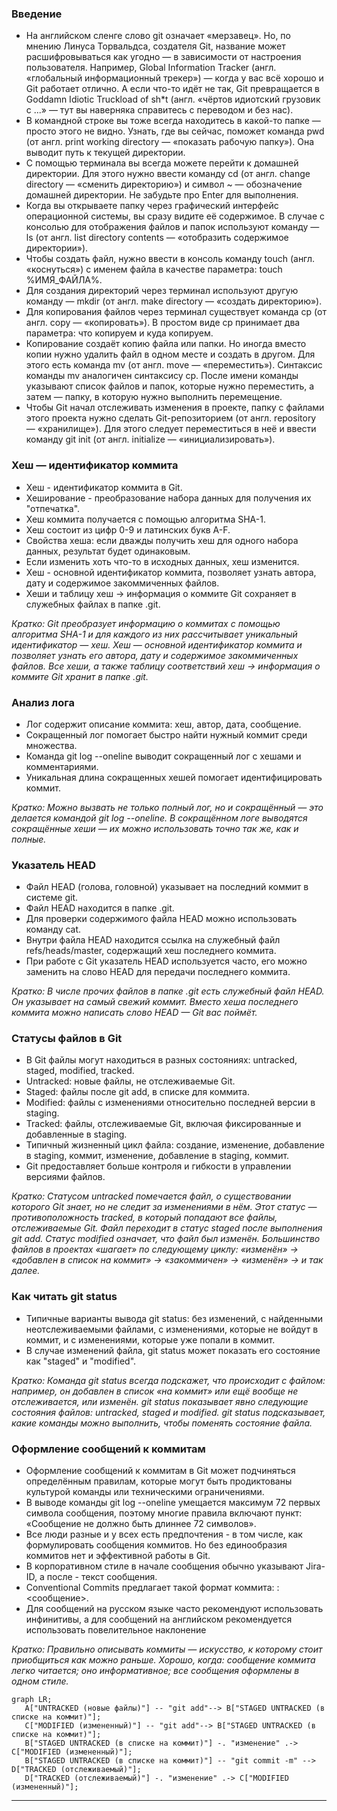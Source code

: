 ### Введение
- На английском сленге слово git означает «мерзавец». Но, по мнению Линуса Торвальдса, создателя Git, название может расшифровываться как угодно — в зависимости от настроения пользователя.
Например, Global Information Tracker (англ. «глобальный информационный трекер») — когда у вас всё хорошо и Git работает отлично. А если что-то идёт не так, Git превращается в Goddamn Idiotic Truckload of sh*t (англ. «чёртов идиотский грузовик c ...» — тут вы наверняка справитесь с переводом и без нас).
- В командной строке вы тоже всегда находитесь в какой-то папке — просто этого не видно. Узнать, где вы сейчас, поможет команда pwd (от англ. print working directory — «показать рабочую папку»). Она выводит путь к текущей директории.
- С помощью терминала вы всегда можете перейти к домашней директории. Для этого нужно ввести команду cd (от англ. change directory — «сменить директорию») и символ ~ — обозначение домашней директории. Не забудьте про Enter для выполнения.
- Когда вы открываете папку через графический интерфейс операционной системы, вы сразу видите её содержимое. В случае с консолью для отображения файлов и папок используют команду — ls (от англ. list directory contents — «отобразить содержимое директории»).
- Чтобы создать файл, нужно ввести в консоль команду touch (англ. «коснуться») с именем файла в качестве параметра: touch %ИМЯ_ФАЙЛА%.
- Для создания директорий через терминал используют другую команду — mkdir (от англ. make directory — «создать директорию»).
- Для копирования файлов через терминал существует команда cp (от англ. copy — «копировать»). В простом виде cp принимает два параметра: что копируем и куда копируем.
- Копирование создаёт копию файла или папки. Но иногда вместо копии нужно удалить файл в одном месте и создать в другом. Для этого есть команда mv (от англ. move — «переместить»). Синтаксис команды mv аналогичен синтаксису cp. После имени команды указывают список файлов и папок, которые нужно переместить, а затем — папку, в которую нужно выполнить перемещение.
- Чтобы Git начал отслеживать изменения в проекте, папку с файлами этого проекта нужно сделать Git-репозиторием (от англ. repository — «хранилище»). Для этого следует переместиться в неё и ввести команду git init (от англ. initialize — «инициализировать»).

### Хеш — идентификатор коммита
- Хеш - идентификатор коммита в Git.
- Хеширование - преобразование набора данных для получения их "отпечатка".
- Хеш коммита получается с помощью алгоритма SHA-1.
- Хеш состоит из цифр 0-9 и латинских букв A-F.
- Свойства хеша: если дважды получить хеш для одного набора данных, результат будет одинаковым.
- Если изменить хоть что-то в исходных данных, хеш изменится.
- Хеш - основной идентификатор коммита, позволяет узнать автора, дату и содержимое закоммиченных файлов.
- Хеши и таблицу хеш → информация о коммите Git сохраняет в служебных файлах в папке .git.

_Кратко: Git преобразует информацию о коммитах с помощью алгоритма SHA-1 и для каждого из них рассчитывает уникальный идентификатор — хеш.
Хеш — основной идентификатор коммита и позволяет узнать его автора, дату и содержимое закоммиченных файлов.
Все хеши, а также таблицу соответствий хеш → информация о коммите Git хранит в папке .git._

### Анализ лога
- Лог содержит описание коммита: хеш, автор, дата, сообщение.
- Сокращенный лог помогает быстро найти нужный коммит среди множества.
- Команда git log --oneline выводит сокращенный лог с хешами и комментариями.
- Уникальная длина сокращенных хешей помогает идентифицировать коммит.

_Кратко: Можно вызвать не только полный лог, но и сокращённый — это делается командой git log --oneline.
В сокращённом логе выводятся сокращённые хеши — их можно использовать точно так же, как и полные._

### Указатель HEAD
- Файл HEAD (голова, головной) указывает на последний коммит в системе git.
- Файл HEAD находится в папке .git.
- Для проверки содержимого файла HEAD можно использовать команду cat.
- Внутри файла HEAD находится ссылка на служебный файл refs/heads/master, содержащий хеш последнего коммита.
- При работе с Git указатель HEAD используется часто, его можно заменить на слово HEAD для передачи последнего коммита.

_Кратко: В числе прочих файлов в папке .git есть служебный файл HEAD. 
Он указывает на самый свежий коммит.
Вместо хеша последнего коммита можно написать слово HEAD — Git вас поймёт._

### Статусы файлов в Git
- В Git файлы могут находиться в разных состояниях: untracked, staged, modified, tracked.
- Untracked: новые файлы, не отслеживаемые Git.
- Staged: файлы после git add, в списке для коммита.
- Modified: файлы с изменениями относительно последней версии в staging.
- Tracked: файлы, отслеживаемые Git, включая фиксированные и добавленные в staging.
- Типичный жизненный цикл файла: создание, изменение, добавление в staging, коммит, изменение, добавление в staging, коммит.
- Git предоставляет больше контроля и гибкости в управлении версиями файлов.

_Кратко: Статусом untracked помечается файл, о существовании которого Git знает, но не следит за изменениями в нём. 
Этот статус — противоположность tracked, в который попадают все файлы, отслеживаемые Git.
Файл переходит в статус staged после выполнения git add.
Статус modified означает, что файл был изменён.
Большинство файлов в проектах «шагает» по следующему циклу: «изменён» → «добавлен в список на коммит» → «закоммичен» → «изменён» → и так далее._

### Как читать git status
- Типичные варианты вывода git status: без изменений, с найденными неотслеживаемыми файлами, с изменениями, которые не войдут в коммит, и с изменениями, которые уже попали в коммит.
- В случае изменений файла, git status может показать его состояние как "staged" и "modified".

_Кратко: Команда git status всегда подскажет, что происходит с файлом: например, он добавлен в список «на коммит» или ещё вообще не отслеживается, или изменён.
git status показывает явно следующие состояния файлов: untracked, staged и modified.
git status подсказывает, какие команды можно выполнить, чтобы поменять состояние файла._

### Оформление сообщений к коммитам
- Оформление сообщений к коммитам в Git может подчиняться определённым правилам, которые могут быть продиктованы 
культурой команды или техническими ограничениями.
- В выводе команды git log --oneline умещается максимум 72 первых символа сообщения, поэтому многие правила 
включают пункт: «Сообщение не должно быть длиннее 72 символов».
- Все люди разные и у всех есть предпочтения - в том числе, как формулировать сообщения коммитов. 
Но без единообразия коммитов нет и эффективной работы в Git.
- В корпоративном стиле в начале сообщения обычно указывают Jira-ID, а после - текст сообщения.
- Conventional Commits предлагает такой формат коммита: <type>: <сообщение>.
- Для сообщений на русском языке часто рекомендуют использовать инфинитивы, а для сообщений на английском 
рекомендуется использовать повелительное наклонение

_Кратко: Правильно описывать коммиты — искусство, к которому стоит приобщиться как можно раньше. Хорошо, когда:
сообщение коммита легко читается; оно информативное; все сообщения оформлены в одном стиле._

```mermaid
graph LR;
   A["UNTRACKED (новые файлы)"] -- "git add"--> B["STAGED UNTRACKED (в списке на коммит)"];
   C["MODIFIED (измененный)"] -- "git add"--> B["STAGED UNTRACKED (в списке на коммит)"];
   B["STAGED UNTRACKED (в списке на коммит)"] -. "изменение" .-> C["MODIFIED (измененный)"];
   B["STAGED UNTRACKED (в списке на коммит)"] -- "git commit -m" --> D["TRACKED (отслеживаемый)"];
   D["TRACKED (отслеживаемый)"] -. "изменение" .-> C["MODIFIED (измененный)"];
``` 

---